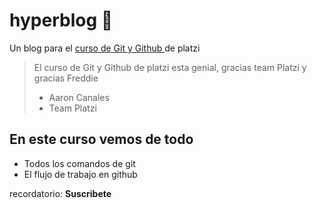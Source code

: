 # hyperblog 💛
Un blog para el [ curso de Git y Github ](https://platzi.com/cursos/git-github/ "curso de Git y Github") de platzi
>El curso de Git y Github de platzi esta genial, gracias team Platzi y gracias Freddie 
> - Aaron Canales
> - Team Platzi

## En este curso vemos de todo
* Todos los comandos de git
* El flujo de trabajo en github

recordatorio: **Suscribete**

